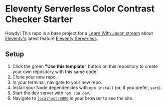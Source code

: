 # Eleventy Serverless Color Contrast Checker Starter

Howdy! This repo is a base project for a [Learn With Jason stream](https://www.learnwithjason.dev/build-a-color-contrast-checker-with-eleventy-serverless) about [Eleventy's](https://11ty.dev) latest feature [Eleventy Serverless](https://www.11ty.dev/docs/plugins/serverless/).

## Setup

1. Click the green **"Use this template"** button on this repository to create your own repository with this same code.
2. Clone your new repo.
3. In your terminal, navigate to your new repo.
4. Install your Node dependencies with `npm install` (or, if you prefer, `yarn`).
5. Start the dev server with `npm run dev`.
6. Navigate to [`localhost:8080`](http://localhost:8080) in your browser to see the site.